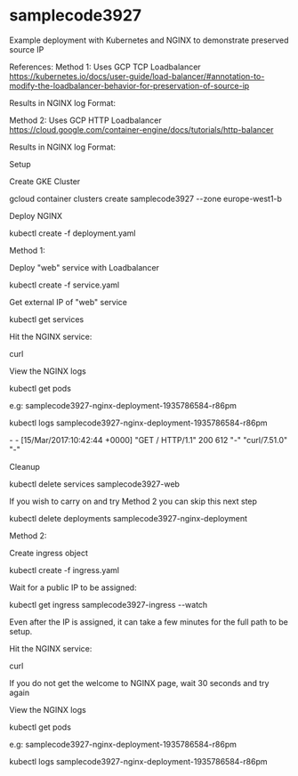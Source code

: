 # samplecode3927
Example deployment with Kubernetes and NGINX to demonstrate preserved source IP

References:
Method 1:
  Uses GCP TCP Loadbalancer
  https://kubernetes.io/docs/user-guide/load-balancer/#annotation-to-modify-the-loadbalancer-behavior-for-preservation-of-source-ip
  
  Results in NGINX log Format:
  
  
Method 2:
  Uses GCP HTTP Loadbalancer
  https://cloud.google.com/container-engine/docs/tutorials/http-balancer
  
  Results in NGINX log Format:
  
  
Setup

Create GKE Cluster

gcloud container clusters create samplecode3927 --zone europe-west1-b

Deploy NGINX

kubectl create -f deployment.yaml


Method 1:

Deploy "web" service with Loadbalancer

kubectl create -f service.yaml

Get external IP of "web" service

kubectl get services

Hit the NGINX service:

curl <samplecode3927-web external IP>

View the NGINX logs

kubectl get pods

e.g: samplecode3927-nginx-deployment-1935786584-r86pm

kubectl logs samplecode3927-nginx-deployment-1935786584-r86pm

<REQUESTORS IP> - - [15/Mar/2017:10:42:44 +0000] "GET / HTTP/1.1" 200 612 "-" "curl/7.51.0" "-"

Cleanup

kubectl delete services samplecode3927-web

If you wish to carry on and try Method 2 you can skip this next step

kubectl delete deployments samplecode3927-nginx-deployment

Method 2:

Create ingress object

kubectl create -f ingress.yaml

Wait for a public IP to be assigned:

kubectl get ingress samplecode3927-ingress --watch

Even after the IP is assigned, it can take a few minutes for the full path to be setup.

Hit the NGINX service:

curl <samplecode3927-web external IP>

If you do not get the welcome to NGINX page, wait 30 seconds and try again

View the NGINX logs

kubectl get pods

e.g: samplecode3927-nginx-deployment-1935786584-r86pm

kubectl logs samplecode3927-nginx-deployment-1935786584-r86pm


  
  
